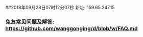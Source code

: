 ##2018年09月28日07时12分07秒 新址: 159.65.247.15
### 兔友常见问题及解答: https://github.com/wanggonging/d/blob/w/FAQ.md
